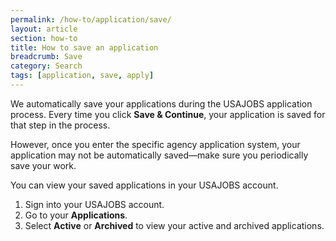 ```yaml
---
permalink: /how-to/application/save/
layout: article
section: how-to
title: How to save an application
breadcrumb: Save
category: Search
tags: [application, save, apply]
---
```


We automatically save your applications during the USAJOBS application process. Every time you click **Save & Continue**, your application is saved for that step in the process. 

However, once you enter the specific agency application system, your application may not be automatically saved—make sure you periodically save your work. 

You can view your  saved applications in your USAJOBS account.

1.	Sign into your USAJOBS account.
2.	Go to your **Applications**. 
3.	Select **Active** or **Archived** to view your active and archived applications.

